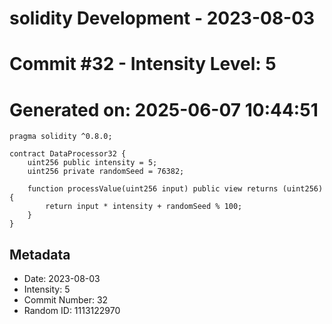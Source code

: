 ﻿# solidity Development - 2023-08-03
# Commit #32 - Intensity Level: 5
# Generated on: 2025-06-07 10:44:51
```solidity
pragma solidity ^0.8.0;

contract DataProcessor32 {
    uint256 public intensity = 5;
    uint256 private randomSeed = 76382;

    function processValue(uint256 input) public view returns (uint256) {
        return input * intensity + randomSeed % 100;
    }
}
```
## Metadata
- Date: 2023-08-03
- Intensity: 5
- Commit Number: 32
- Random ID: 1113122970

